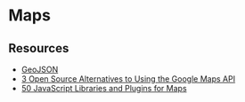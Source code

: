 # Maps

## Resources
- [GeoJSON](http://geojson.org/)
- [3 Open Source Alternatives to Using the Google Maps API](https://opensource.com/life/15/11/getting-started-web-mapping)
- [50 JavaScript Libraries and Plugins for Maps](http://techslides.com/50-javascript-libraries-and-plugins-for-maps)
